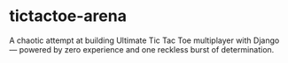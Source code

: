 # tictactoe-arena
A chaotic attempt at building Ultimate Tic Tac Toe multiplayer with Django — powered by zero experience and one reckless burst of determination.
